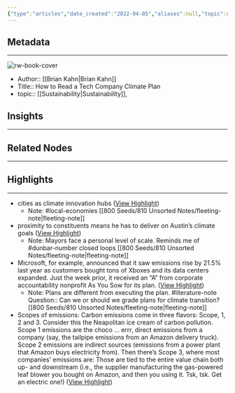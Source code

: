 ```yaml
---
{"type":"articles","date_created":"2022-04-05","aliases":null,"topic":null,"url":"https://www.protocol.com/newsletters/climate/tech-company-climate-plan-explainer","layout":null,"banner":null,"dg-publish":true,"tags":null,"permalink":"/300-biblio/200-articles/how-to-read-a-tech-company-climate-plan/","dgPassFrontmatter":true,"created":"2023-10-20T12:44:16.000-05:00","updated":"2023-10-20T12:44:16.000-05:00"}
---
```


## Metadata
---
![rw-book-cover](https://readwise-assets.s3.amazonaws.com/static/images/article0.00998d930354.png)
- Author:: [[Brian Kahn\|Brian Kahn]]
- Title:: How to Read a Tech Company Climate Plan
- topic:: [[Sustainability\|Sustainability]], 



## Insights
---
## Related Nodes
---

## Highlights 
---
- cities as climate innovation hubs ([View Highlight](https://instapaper.com/read/1491224437/19049441))
    - Note: #local-economies [[800 Seeds/810 Unsorted Notes/fleeting-note\|fleeting-note]]
- proximity to constituents means he has to deliver on Austin’s climate goals ([View Highlight](https://instapaper.com/read/1491224437/19049455))
    - Note: Mayors face a personal level of scale. Reminds me of #dunbar-number closed loops [[800 Seeds/810 Unsorted Notes/fleeting-note\|fleeting-note]]
- Microsoft, for example, announced that it saw emissions rise by 21.5% last year as customers bought tons of Xboxes and its data centers expanded. Just the week prior, it received an “A” from corporate accountability nonprofit As You Sow for its plan. ([View Highlight](https://instapaper.com/read/1491224437/19049490))
    - Note: Plans are different from executing the plan. #literature-note
      Question:: Can we or should we grade plans for climate transition? [[800 Seeds/810 Unsorted Notes/fleeting-note\|fleeting-note]]
- Scopes of emissions: Carbon emissions come in three flavors: Scope, 1, 2 and 3. Consider this the Neapolitan ice cream of carbon pollution. Scope 1 emissions are the choco … errr, direct emissions from a company (say, the tailpipe emissions from an Amazon delivery truck). Scope 2 emissions are indirect sources (emissions from a power plant that Amazon buys electricity from). Then there’s Scope 3, where most companies’ emissions are: Those are tied to the entire value chain both up- and downstream (i.e., the supplier manufacturing the gas-powered leaf blower you bought on Amazon, and then you using it. Tsk, tsk. Get an electric one!) ([View Highlight](https://instapaper.com/read/1491224437/19216526))
